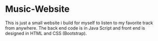 # Music-Website
This is just a small website i build for myself to listen to my favorite track from anywhere. The back end code is in Java Script and front end is designed in HTML and CSS (Bootstrap).
